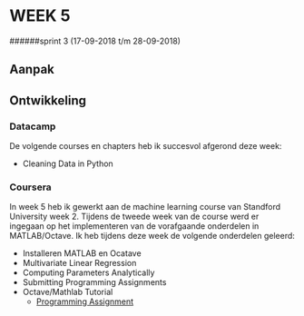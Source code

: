 # WEEK 5
 
######sprint 3 (17-09-2018 t/m 28-09-2018)

## Aanpak

## Ontwikkeling

### Datacamp
De volgende courses en chapters heb ik succesvol afgerond deze week:
- Cleaning Data in Python

### Coursera
In week 5 heb ik gewerkt aan de machine learning course 
van Standford University week 2. Tijdens de tweede week van de course werd er ingegaan op het implementeren 
van de vorafgaande onderdelen in MATLAB/Octave. Ik heb tijdens deze week
de volgende onderdelen geleerd:
- Installeren MATLAB en Ocatave
- Multivariate Linear Regression
- Computing Parameters Analytically
- Submitting Programming Assignments
- Octave/Mathlab Tutorial
    - [Programming Assignment](https://github.com/JelteMolenaar/machine_learning_standford_university/tree/master/ex1_(week2))
    


